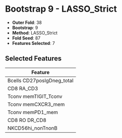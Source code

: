 # Bootstrap 9 - LASSO_Strict

- **Outer Fold**: 38
- **Bootstrap**: 9
- **Method**: LASSO_Strict
- **Fold Seed**: 87
- **Features Selected**: 7

## Selected Features

| Feature |
|---------|
| Bcells CD27posIgDneg_total |
| CD8 RA_CD3 |
| Tconv memTIGIT_Tconv |
| Tconv memCXCR3_mem |
| Tconv memPD1_mem |
| CD8 RO DR_CD8 |
| NKCD56hi_nonTnonB |
